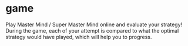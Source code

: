 # game
Play Master Mind / Super Master Mind online and evaluate your strategy! During the game, each of your attempt is compared to what the optimal strategy would have played, which will help you to progress.
